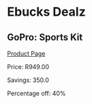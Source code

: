 
# Ebucks Dealz
## GoPro: Sports Kit
[Product Page](https://www.ebucks.com/web/shop/productSelected.do?prodId=662215497&catId=714994827)

Price: R949.00

Savings: 350.0

Percentage off: 40%
	